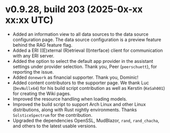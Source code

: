 # v0.9.28, build 203 (2025-0x-xx xx:xx UTC)
- Added an information view to all data sources to the data source configuration page. The data source configuration is a preview feature behind the RAG feature flag.
- Added a ERI ((E)xternal (R)etrieval (I)nterface) client for communication with any ERI server.
- Added the option to select the default app provider in the assistant settings under provider selection. Thank you, Peer (`peerschuett`), for reporting the issue.
- Added `donework` as financial supporter. Thank you, Dominic!
- Added content contributors to the supporter page. We thank Luc (`DevNullx64`) for his build script contribution as well as Kerstin (`KeSah001`) for creating the Wiki pages.
- Improved the resource handling when loading models.
- Improved the build script to support Arch Linux and other Linux distributions, along with Rust nightly environments. Thanks `SolsticeSpectrum` for the contribution.
- Upgraded the dependencies OpenSSL, MudBlazor, `rand`, `rand_chacha`, and others to the latest usable versions.